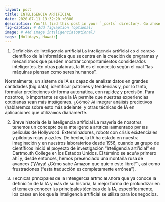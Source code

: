 ```yaml
---
layout: post
title: INTELIGENCIA ARTIFICIAL
date: 2020-07-11 13:32:20 +0300
description: You'll find this post in your `_posts` directory. Go ahead and edit it and re-build the site to see your changes. # Add post description (optional)
fig-caption: # Add figcaption (optional)
image: # Add image inteligencia(optional)
tags: [Holidays, Hawaii]
---
```


1. Definición de Inteligencia artificial
La Inteligencia artificial es el campo científico de la informática que se centra en la creación de programas y mecanismos que pueden mostrar comportamientos considerados inteligentes. En otras palabras, la IA es el concepto según el cual “las máquinas piensan como seres humanos”.

Normalmente, un sistema de IA es capaz de analizar datos en grandes cantidades (big data), identificar patrones y tendencias y, por lo tanto, formular predicciones de forma automática, con rapidez y precisión. Para nosotros, lo importante es que la IA permite que nuestras experiencias cotidianas sean más inteligentes. ¿Cómo? Al integrar análisis predictivos (hablaremos sobre esto más adelante) y otras técnicas de IA en aplicaciones que utilizamos diariamente.

2. Breve historia de la Inteligencia artificial
La mayoría de nosotros tenemos un concepto de la Inteligencia artificial alimentado por las películas de Hollywood. Exterminadores, robots con crisis existenciales y píldoras rojas y azules. De hecho, la IA ha estado en nuestra imaginación y en nuestros laboratorios desde 1956, cuando un grupo de científicos inició el proyecto de investigación “Inteligencia artificial” en Dartmouth College en los Estados Unidos. El término se acuñó primero ahí y, desde entonces, hemos presenciado una montaña rusa de avances (“¡Vaya! ¿Cómo sabe Amazon que quiero este libro?”), así como frustraciones (“esta traducción es completamente errónea”).  

3. Técnicas principales de la Inteligencia artificial
Ahora que ya conoce la definición de la IA y más de su historia, la mejor forma de profundizar en el tema es conocer las principales técnicas de la IA, específicamente, los casos en los que la Inteligencia artificial se utiliza para los negocios.
